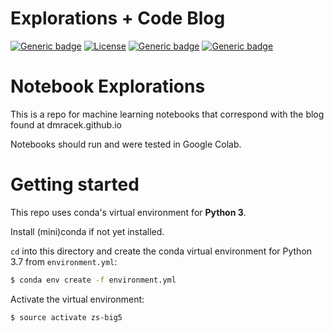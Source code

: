# Explorations + Code Blog

[![Generic badge](https://img.shields.io/badge/Working-Progress-red.svg)]()
[![License](https://img.shields.io/badge/License-Apache%202.0-blue.svg)](https://opensource.org/licenses/Apache-2.0)
[![Generic badge](https://img.shields.io/badge/Updated-Oct_2020-yellow.svg)]()
[![Generic badge](https://img.shields.io/badge/Website-Online-green.svg)](https://dmracek.github.io)

# Notebook Explorations

This is a repo for machine learning notebooks that correspond with the blog found at dmracek.github.io

Notebooks should run and were tested in Google Colab.

# Getting started

This repo uses conda's virtual environment for __Python 3__.

Install (mini)conda if not yet installed.

`cd` into this directory and create the  conda virtual environment for Python 3.7 from `environment.yml`:
```sh
$ conda env create -f environment.yml
```

Activate the virtual environment:
```sh
$ source activate zs-big5
```
